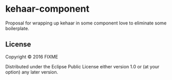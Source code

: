 # kehaar-component

Proposal for wrapping up kehaar in some component love to eliminate some boilerplate.

## License

Copyright © 2016 FIXME

Distributed under the Eclipse Public License either version 1.0 or (at
your option) any later version.
